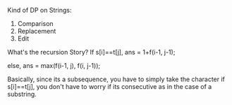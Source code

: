 Kind of DP on Strings:
1. Comparison
2. Replacement
3. Edit


What's the recursion Story?
If s[i]==t[j], ans = 1+f(i-1, j-1);

else, ans = max(f(i-1, j), f(i, j-1));

Basically, since its a subsequence, you have to simply take the character if s[i]==t[j], you don't have to worry if its consecutive as in the case of a substring.